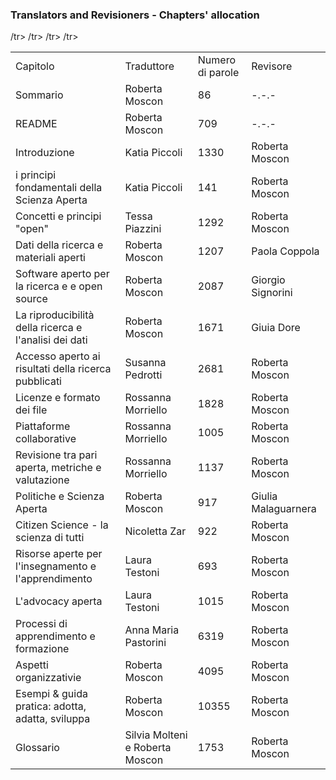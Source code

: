 ### Translators and Revisioners - Chapters' allocation 

<table>
     <td>Capitolo</td>
    <td>Traduttore</td>
    <td>Numero di parole</td>
    <td>Revisore</td>
  </tr>
  <tr>
    <td>Sommario</td>
    <td>Roberta Moscon</td>
    <td>86</td>
    <td>-.-.-</td>
  </tr>
  <tr>
  <td>README</td>
    <td>Roberta Moscon</td>
    <td>709</td>
    <td>-.-.-</td>
    </tr>
  <tr>
    <td>Introduzione</td>
    <td>Katia Piccoli</td>
    <td>1330</td>
    <td>Roberta Moscon</td>
    </tr>
  <tr>
    <td>i principi fondamentali della Scienza Aperta</td>
    <td>Katia Piccoli</td>
    <td>141</td>
    <td>Roberta Moscon</td>
     </tr>
  <tr>
    <td>Concetti e principi "open"</td>
    <td>Tessa Piazzini</td>
    <td>1292</td>
    <td>Roberta Moscon</td>
     </tr>
  <tr>
    <td>Dati della ricerca e materiali aperti</td>
    <td>Roberta Moscon</td>
    <td>1207</td>
    <td>Paola Coppola</td>
     </tr>
  <tr>
    <td>Software aperto per la ricerca e e open source</td>
    <td>Roberta Moscon</td>
    <td>2087</td>
    <td>Giorgio Signorini</td>
      </tr>
  <tr>
    <td>La riproducibilità della ricerca e l'analisi dei dati</td>
    <td>Roberta Moscon</td>
    <td>1671</td>
    <td>Giuia Dore</td>
        </tr>
  <tr>
    <td>Accesso aperto ai risultati della ricerca pubblicati</td>
    <td>Susanna Pedrotti</td>
    <td>2681</td>
    <td>Roberta Moscon</td>
        </tr>
  <tr>
    <td>Licenze e formato dei file</td>
    <td>Rossanna Morriello</td>
    <td>1828</td>
    <td>Roberta Moscon</td>
     </tr>
  <tr>
    <td>Piattaforme collaborative</td>
    <td>Rossanna Morriello</td>
    <td>1005</td>
    <td>Roberta Moscon</td>
    </tr>
  <tr>
    <td>Revisione tra pari aperta, metriche e valutazione</td>
    <td>Rossanna Morriello</td>
    <td>1137</td>
    <td>Roberta Moscon</td>
    </tr>
  <tr>
    <td>Politiche e Scienza Aperta</td>
    <td>Roberta Moscon</td>
    <td>917</td>
    <td>Giulia Malaguarnera</td>
    </tr>
  <tr>
    <td>Citizen Science - la scienza di tutti</td>
    <td>Nicoletta Zar</td>
    <td>922</td>
    <td>Roberta Moscon</td>
     </tr>
  <tr>
    <td>Risorse aperte per l'insegnamento e l'apprendimento</td>
    <td>Laura Testoni</td>
    <td>693</td>
    <td>Roberta Moscon</td>
    </tr>
  <tr>
    <td>L'advocacy aperta</td>
    <td>Laura Testoni</td>
    <td>1015</td>
    <td>Roberta Moscon</td>
    /tr>
  <tr>
    <td>Processi di apprendimento e formazione</td>
    <td>Anna Maria Pastorini</td>
    <td>6319</td>
    <td>Roberta Moscon</td>
     /tr>
  <tr>
    <td>Aspetti organizzativie</td>
    <td>Roberta Moscon</td>
    <td>4095</td>
    <td>Roberta Moscon</td>
     /tr>
  <tr>
    <td>Esempi & guida pratica: adotta, adatta, sviluppa</td>
    <td>Roberta Moscon</td>
    <td>10355</td>
    <td>Roberta Moscon</td>
     /tr>
  <tr>
    <td>Glossario</td>
    <td>Silvia Molteni e Roberta Moscon</td>
    <td>1753</td>
    <td>Roberta Moscon</td>
      </tr>
</table>
